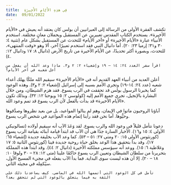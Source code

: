 ```yaml
---
title:  فِي هذِهِ الأَيَّامِ الأَخِيرَةِ
date:  09/01/2022
---
```


تكشف الفقرة الأولى من الرسالة إلى العبرانيين أن بولس كان يعتقد أنه يعيش في «الأيام الأخيرة». يستخدم الكتاب المقدس تعبيرين عن المستقبل ويحملان معانٍ مختلفة. استخدم الأنبياء عبارة «الأيام الأخيرة» أو «آخر الأيام» للتحدث عن المستقبل بشكل عام (تثنية ٤: ٣٠ و٣١؛ إرميا  ٢٣: ٢٠). أما دانيال النبي فقد استخدم تعبيرًا آخر، ألا وهو «وقت المنتهى»، للتحدث، وبصورة أكثر تحديدًا، عن الأيام الأخيرة من تاريخ الأرض (دانيال ٨: ١٧ ودانيال ١٢: ٤).

`اقرأ سفر العدد ٢٤: ١٤ – ١٩ وإشعياء ٢: ٢ و٣. ماذا وعد الله أن يفعل من أجل شعبه في آخر الأيام؟`

أعلن العديد من أنبياء العهد القديم أنه في «الأيام الأخيرة» سيقيم الله ملكًا يهلك أعداء شعبه (عدد ٢٤: ١٤-١٩) وتجري الأمم بسببه إلى إسرائيل (إشعياء ٢: ٢ و٣). وهذه الوعود كما يخبرنا الرسول بولس قد تحققت في الرب يسوع. فقد هزم الشيطان، ومن خلال البشارة بالإنجيل، تجري جميع الأمم إليه (كولوسي ٢: ١٥ ويوحنا ١٢: ٣٢). وبذلك تكون «الأيام الأخيرة» قد بدأت بالفعل لأن الرب يسوع قد تمم وعود الله.

آباؤنا الروحيون ماتوا في الإيمان، وهم لم ينالوا المواعيد، بل من بعيد نظروها وصدَّقوها وحيُّوها. أما نحن فقد رأينا إتمام هذه المواعيد في شخص الرب يسوع.

دعونا نتأمل قليلاً في وعود الله والرب يسوع. لقد وَعَدَ الآب أنه سيقيم أولاده (تسالونيكي الأولى ٤: ١٥ و١٦). الأخبار السارة جدًا هي أن الآب قد ابتدأ قيامة أبنائه بقيامة الرب يسوع (كورنثوس الأولى ١٥: ٢٠ ومتى ٢٧: ٥١ – ٥٣). كما وعد الآب بخليقة جديدة (إشعياء ٦٥: ١٧)، وقد بدأ بتحقيق هذا الوعد بخلق حياة روحية جديدة فينا (كورنثوس الثانية ٥: ١٧ وغلاطية ٦: ١٥). ووعد أنه سيؤسس مملكته الأخيرة (دانيال ٢: ٤٤). وقد ابتدأ هذه المملكة بتحريرنا من سلطان الشيطان وتعيين الرب يسوع حاكمًا علينا (متى ١٢: ٢٨ – ٣٠ ولوقا ١٠: ١٨ – ٢٠). إلا أن هذه ليست سوى البداية. فما بدأ الآب بفعله في مجيء المسيح الأول، سيُكمِله في مجيئه الثاني.

`تأمل في كل الوعود التي أتممها الله في الماضي. كيف يساعدنا ذلك على الثقة به فيما يتعلق بالوعود التي لم تتحقق بعد؟`